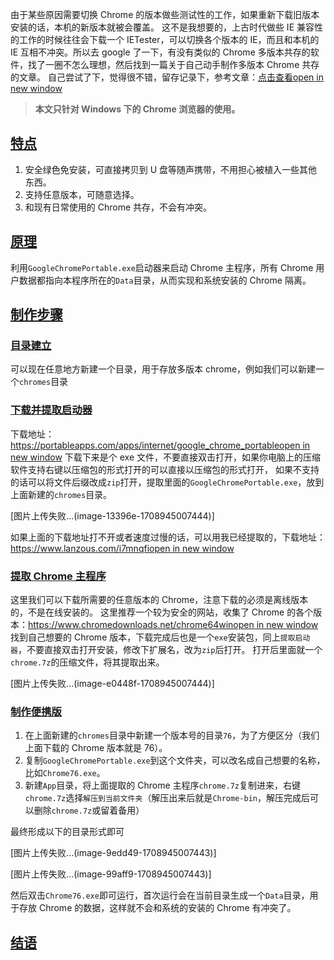 由于某些原因需要切换 Chrome 的版本做些测试性的工作，如果重新下载旧版本安装的话，本机的新版本就被会覆盖。
这不是我想要的，上古时代做些 IE 兼容性的工作的时候往往会下载一个 IETester，可以切换各个版本的 IE，而且和本机的 IE 互相不冲突。所以去 google 了一下，有没有类似的 Chrome 多版本共存的软件，找了一圈不怎么理想，然后找到一篇关于自己动手制作多版本 Chrome 共存的文章。
自己尝试了下，觉得很不错，留存记录下，参考文章：[点击查看open in new window](https://www.cnblogs.com/xiangyuecn/p/10583788.html)

> **本文只针对 Windows 下的 Chrome 浏览器的使用。**

## [特点](https://liubing.me/article/other/chrome-multiple-versions.html#%E7%89%B9%E7%82%B9)

1.  安全绿色免安装，可直接拷贝到 U 盘等随声携带，不用担心被植入一些其他东西。
2.  支持任意版本，可随意选择。
3.  和现有日常使用的 Chrome 共存，不会有冲突。

## [原理](https://liubing.me/article/other/chrome-multiple-versions.html#%E5%8E%9F%E7%90%86)

利用`GoogleChromePortable.exe`启动器来启动 Chrome 主程序，所有 Chrome 用户数据都指向本程序所在的`Data`目录，从而实现和系统安装的 Chrome 隔离。

## [制作步骤](https://liubing.me/article/other/chrome-multiple-versions.html#%E5%88%B6%E4%BD%9C%E6%AD%A5%E9%AA%A4)

### [目录建立](https://liubing.me/article/other/chrome-multiple-versions.html#%E7%9B%AE%E5%BD%95%E5%BB%BA%E7%AB%8B)

可以现在任意地方新建一个目录，用于存放多版本 chrome，例如我们可以新建一个`chromes`目录

### [下载并提取启动器](https://liubing.me/article/other/chrome-multiple-versions.html#%E4%B8%8B%E8%BD%BD%E5%B9%B6%E6%8F%90%E5%8F%96%E5%90%AF%E5%8A%A8%E5%99%A8)

下载地址：[https://portableapps.com/apps/internet/google_chrome_portableopen in new window](https://portableapps.com/apps/internet/google_chrome_portable)
下载下来是个 exe 文件，不要直接双击打开，如果你电脑上的压缩软件支持右键以压缩包的形式打开的可以直接以压缩包的形式打开，
如果不支持的话可以将文件后缀改成`zip`打开，提取里面的`GoogleChromePortable.exe`，放到上面新建的`chromes`目录。

[图片上传失败...(image-13396e-1708945007444)]

如果上面的下载地址打不开或者速度过慢的话，可以用我已经提取的，下载地址：[https://www.lanzous.com/i7mnqfiopen in new window](https://www.lanzous.com/i7mnqfi)

### [提取 Chrome 主程序](https://liubing.me/article/other/chrome-multiple-versions.html#%E6%8F%90%E5%8F%96-chrome-%E4%B8%BB%E7%A8%8B%E5%BA%8F)

这里我们可以下载所需要的任意版本的 Chrome，注意下载的必须是离线版本的，不是在线安装的。
这里推荐一个较为安全的网站，收集了 Chrome 的各个版本：[https://www.chromedownloads.net/chrome64winopen in new window](https://www.chromedownloads.net/chrome64win)
找到自己想要的 Chrome 版本，下载完成后也是一个`exe`安装包，同上`提取启动器`，不要直接双击打开安装，修改下扩展名，改为`zip`后打开。
打开后里面就一个`chrome.7z`的压缩文件，将其提取出来。

[图片上传失败...(image-e0448f-1708945007444)]

### [制作便携版](https://liubing.me/article/other/chrome-multiple-versions.html#%E5%88%B6%E4%BD%9C%E4%BE%BF%E6%90%BA%E7%89%88)

1.  在上面新建的`chromes`目录中新建一个版本号的目录`76`，为了方便区分（我们上面下载的 Chrome 版本就是 76）。
2.  复制`GoogleChromePortable.exe`到这个文件夹，可以改名成自己想要的名称，比如`Chrome76.exe`。
3.  新建`App`目录，将上面提取的 Chrome 主程序`chrome.7z`复制进来，右键`chrome.7z`选择`解压到当前文件夹`（解压出来后就是`Chrome-bin`，解压完成后可以删除`chrome.7z`或留着备用）

最终形成以下的目录形式即可

[图片上传失败...(image-9edd49-1708945007443)]

[图片上传失败...(image-99aff9-1708945007443)]

然后双击`Chrome76.exe`即可运行，首次运行会在当前目录生成一个`Data`目录，用于存放 Chrome 的数据，这样就不会和系统的安装的 Chrome 有冲突了。

## [结语](https://liubing.me/article/other/chrome-multiple-versions.html#%E7%BB%93%E8%AF%AD)
